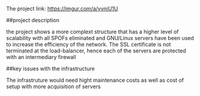 The project link: https://imgur.com/a/yvniU1U

##project description

the project shows a more complext structure that has a higher level of scalability with all SPOFs eliminated and GNU/Linux servers have been used to increase the efficiency of the network. The SSL certificate is not terminated at the load-balancer, hence each of the servers are protected with an intermediary firewall

##key issues with the infrastructure

The infrastruture would need hight maintenance costs as well as cost of setup with more acquisition of servers